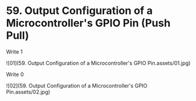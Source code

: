 # 59. Output Configuration of a Microcontroller's GPIO Pin (Push Pull)



Write 1

![01](59. Output Configuration of a Microcontroller's GPIO Pin.assets/01.jpg)

Write 0

![02](59. Output Configuration of a Microcontroller's GPIO Pin.assets/02.jpg)